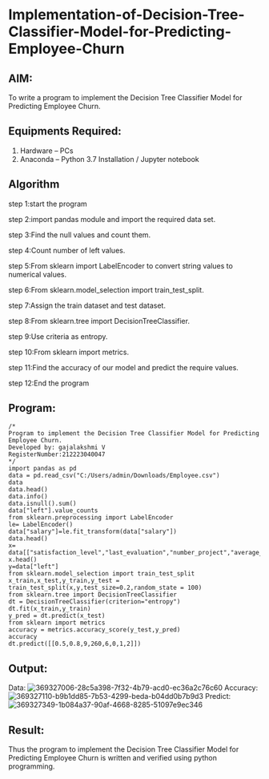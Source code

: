# Implementation-of-Decision-Tree-Classifier-Model-for-Predicting-Employee-Churn

## AIM:
To write a program to implement the Decision Tree Classifier Model for Predicting Employee Churn.

## Equipments Required:
1. Hardware – PCs
2. Anaconda – Python 3.7 Installation / Jupyter notebook

## Algorithm
step 1:start the program

step 2:import pandas module and import the required data set.

step 3:Find the null values and count them.

step 4:Count number of left values.

step 5:From sklearn import LabelEncoder to convert string values to numerical values.

step 6:From sklearn.model_selection import train_test_split.

step 7:Assign the train dataset and test dataset.

step 8:From sklearn.tree import DecisionTreeClassifier.

step 9:Use criteria as entropy.

step 10:From sklearn import metrics.

step 11:Find the accuracy of our model and predict the require values.

step 12:End the program

## Program:
```
/*
Program to implement the Decision Tree Classifier Model for Predicting Employee Churn.
Developed by: gajalakshmi V
RegisterNumber:212223040047  
*/
import pandas as pd
data = pd.read_csv("C:/Users/admin/Downloads/Employee.csv")
data
data.head()
data.info()
data.isnull().sum()
data["left"].value_counts
from sklearn.preprocessing import LabelEncoder
le= LabelEncoder()
data["salary"]=le.fit_transform(data["salary"])
data.head()
x= data[["satisfaction_level","last_evaluation","number_project","average_montly_hours","time_spend_company","Work_accident","promotion_last_5years","salary"]]
x.head()
y=data["left"]
from sklearn.model_selection import train_test_split
x_train,x_test,y_train,y_test = train_test_split(x,y,test_size=0.2,random_state = 100)
from sklearn.tree import DecisionTreeClassifier
dt = DecisionTreeClassifier(criterion="entropy")
dt.fit(x_train,y_train)
y_pred = dt.predict(x_test)
from sklearn import metrics
accuracy = metrics.accuracy_score(y_test,y_pred)
accuracy
dt.predict([[0.5,0.8,9,260,6,0,1,2]])
```
## Output:
Data:
![369327006-28c5a398-7f32-4b79-acd0-ec36a2c76c60](https://github.com/user-attachments/assets/e9781bb2-f758-40fb-b45b-50e809f1893b)
Accuracy:
![369327110-b9b1dd85-7b53-4299-beda-b04dd0b7b9d3](https://github.com/user-attachments/assets/1681e31a-c1e9-4772-b5a8-df9b39fe5a90)
Predict:
![369327349-1b084a37-90af-4668-8285-51097e9ec346](https://github.com/user-attachments/assets/5ae05d12-542e-44a9-a340-dcd187318286)


## Result:
Thus the program to implement the  Decision Tree Classifier Model for Predicting Employee Churn is written and verified using python programming.
